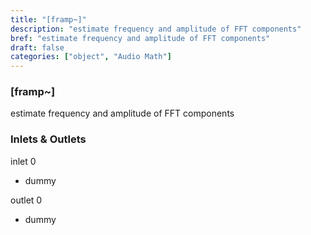 ```yaml
---
title: "[framp~]"
description: "estimate frequency and amplitude of FFT components"
bref: "estimate frequency and amplitude of FFT components"
draft: false
categories: ["object", "Audio Math"]
---
```


### [framp~]

estimate frequency and amplitude of FFT components

### Inlets & Outlets

inlet 0

 - dummy

outlet 0

 - dummy
 
